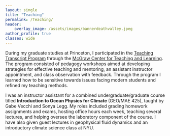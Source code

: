 ```yaml
---
layout: single
title: "Teaching"
permalink: /Teaching/
header:
    overlay_image: /assets/images/bannerdeathvalley.jpeg
author_profile: true
classes: wide
---
```

During my graduate studies at Princeton, I participated in the [Teaching Transcript Program](https://mcgraw.princeton.edu/graduate-students/teaching-transcript) through the [McGraw Center for Teaching and Learning](https://mcgraw.princeton.edu/).
The program consisted of pedagogy workshops aimed at developing strategies for effective teaching and mentoring, an assistant instructor appointment, and class observation with feedback. 
Through the program I learned how to be sensitive towards issues facing modern students and refined my teaching methods. 

I was an instructor assistant for a combined undergraduate/graduate course titled **Introduction to Ocean Physics for Climate** (GEO/MAE 425), taught by Gabe Vecchi and Sonya Legg. 
My roles included grading homework assignments and exams, hosting office hours each week, teaching several lectures, and helping oversee the laboratory component of the course. I have also given guest lectures in geophysical fluid dynamics and an introductory climate science class at NYU. 
